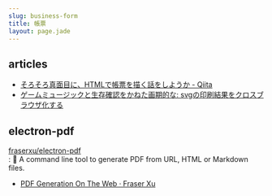 ```yaml
---
slug: business-form
title: 帳票
layout: page.jade
---
```


## articles

- [そろそろ真面目に、HTMLで帳票を描く話をしようか \- Qiita](http://qiita.com/cognitom/items/d39d5f19054c8c8fd592)
- [ゲームミュージックと生存確認をかねた画期的な: svgの印刷結果をクロスブラウザ化する](http://defghi1977-onblog.blogspot.jp/2013/04/svg.html)


## electron-pdf

[fraserxu/electron\-pdf](https://github.com/fraserxu/electron-pdf)  
: 📄 A command line tool to generate PDF from URL, HTML or Markdown files.

- [PDF Generation On The Web · Fraser Xu](https://fraserxu.me/2015/08/20/pdf-generation-on-the-web/)
